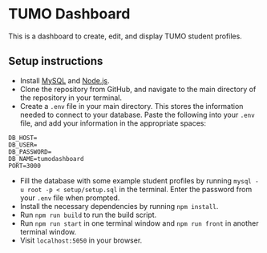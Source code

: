 # TUMO Dashboard

This is a dashboard to create, edit, and display TUMO student profiles.

## Setup instructions
- Install [MySQL](https://dev.mysql.com/downloads/installer/) and [Node.js](https://nodejs.org/en/download).
- Clone the repository from GitHub, and navigate to the main directory of the repository in your terminal.
- Create a `.env` file in your main directory. This stores the information needed to connect to your database. Paste the following into your `.env` file, and add your information in the appropriate spaces:
```
DB_HOST=
DB_USER=
DB_PASSWORD=
DB_NAME=tumodashboard
PORT=3000
```
- Fill the database with some example student profiles by running `mysql -u root -p < setup/setup.sql` in the terminal. Enter the password from your `.env` file when prompted.
- Install the necessary dependencies by running `npm install`.
- Run `npm run build` to run the build script.
- Run `npm run start` in one terminal window and `npm run front` in another terminal window.
- Visit `localhost:5050` in your browser.
